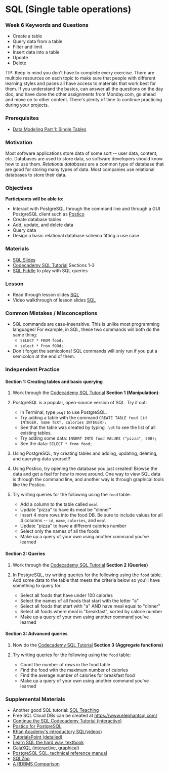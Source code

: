 # SQL (Single table operations)

### Week 6 Keywords and Questions

- Create a table
- Query data from a table
- Filter and limit
- Insert data into a table
- Update
- Delete

TIP: Keep in mind you don't have to complete every exercise. There are multiple resources on each topic to make sure that people with different learning styles and paces all have access to materials that work best for them. If you understand the basics, can answer all the questions on the day doc, and have done the other assignments from Monday.com, go ahead and move on to other content. There's plenty of time to continue practicing during your projects.

### Prerequisites

- [Data Modeling Part 1: Single Tables](./data-modeling-1.md)

### Motivation

Most software applications store data of some sort -- user data, content, etc. Databases are used to store data, so software developers should know how to use them. _Relational databases_ are a common type of database that are good for storing many types of data. Most companies use relational databases to store their data.

### Objectives

**Participants will be able to:**

- Interact with PostgreSQL through the command line and through a GUI PostgreSQL client such as [Postico](https://eggerapps.at/postico/)
- Create database tables
- Add, update, and delete data
- Query data
- Design a basic relational database schema fitting a use case

### Materials

- [SQL Slides](https://docs.google.com/presentation/d/1xK7_t_yJcu4RcBkj0Gv-t5uyBCNr0g4cHKqAJSxNwY0/edit)
- [Codecademy SQL Tutorial](https://www.codecademy.com/learn/learn-sql) Sections 1-3
- [SQL Fiddle](http://sqlfiddle.com/) to play with SQL queries

### Lesson

- Read through lesson slides [SQL](https://docs.google.com/presentation/d/1xK7_t_yJcu4RcBkj0Gv-t5uyBCNr0g4cHKqAJSxNwY0/edit)
- Video walkthrough of lesson slides [SQL](https://drive.google.com/file/d/1V0bk3fH_8PsRE3Vz4J3qe3TTiqBClT6y/view)

### Common Mistakes / Misconceptions

- SQL commands are case-insensitive. This is unlike most programming languages! For example, in SQL, these two commands will both do the same thing:
  - `SELECT * FROM food;`
  - `select * From fOOd;`
- Don't forget the semicolons! SQL commands will only run if you put a semicolon at the end of them.

### Independent Practice

#### Section 1: Creating tables and basic querying

1. Work through the [Codecademy SQL Tutorial](https://www.codecademy.com/learn/learn-sql) **Section 1 (Manipulation)**:

2. PostgreSQL is a popular, open-source version of SQL. Try it out:

   - In Terminal, type `psql` to use PostgreSQL.
   - Try adding a table with the command `CREATE TABLE food (id INTEGER, name TEXT, calories INTEGER);`
   - See that the table was created by typing `.\dt` to see the list of all existing tables.
   - Try adding some data: `INSERT INTO food VALUES ("pizza", 500);`
   - See the data: `SELECT * from food;`

3. Using PostgreSQL, try creating tables and adding, updating, deleting, and querying data yourself!

4. Using Postico, try opening the database you just created! Browse the data and get a feel for how to move around. One way to view SQL data is through the command line, and another way is through graphical tools like the Postico.

5. Try writing queries for the following using the `food` table:
   - Add a column to the table called `meal`
   - Update "pizza" to have its meal be "dinner"
   - Insert 4 more rows into the food DB. Be sure to include values for all 4 columns -- `id`, `name`, `calories`, and `meal`
   - Update "pizza" to have a different calories number
   - Select only the names of all the foods
   - Make up a query of your own using another command you've learned

#### Section 2: Queries

1. Work through the [Codecademy SQL Tutorial](https://www.codecademy.com/learn/learn-sql) **Section 2 (Queries)**

2. In PostgreSQL, try writing queries for the following using the `food` table. Add some data to the table that meets the criteria below so you'll have something to query for.
   - Select all foods that have under 100 calories
   - Select the names of all foods that start with the letter "a"
   - Select all foods that start with "a" AND have meal equal to "dinner"
   - Select all foods where meal is "breakfast", sorted by calorie number
   - Make up a query of your own using another command you've learned

#### Section 3: Advanced queries

1. Now do the [Codecademy SQL Tutorial](https://www.codecademy.com/learn/learn-sql) **Section 3 (Aggregate functions)**

2. Try writing queries for the following using the `food` table:
   - Count the number of rows in the food table
   - Find the food with the maximum number of calories
   - Find the average number of calories for breakfast food
   - Make up a query of your own using another command you've learned

### Supplemental Materials

- Another good SQL tutorial: [SQL Teaching](https://www.sqlteaching.com)
- Free SQL Cloud DBs can be created at https://www.elephantsql.com/
- [Continue the SQL Codecademy Tutorial (interactive)](https://www.codecademy.com/learn/learn-sql)
- [Postico for PostgreSQL](https://eggerapps.at/postico/)
- [Khan Academy's introductory SQL(videos)](https://www.khanacademy.org/computing/computer-programming/sql/sql-basics/v/welcome-to-sql)
- [TutorialsPoint (detailed)](https://www.tutorialspoint.com/sql/)
- [Learn SQL the hard way, textbook](https://learncodethehardway.org/sql/)
- [GalaXQL (interactive, graphical)](http://sol.gfxile.net/galaxql.html)
- [PostgreSQL SQL, technical reference manual](https://www.postgresql.org/docs/current/static/sql.html)
- [SQLZoo](https://sqlzoo.net/wiki/SQL_Tutorial)
- [A RDBMS Comparison](https://www.digitalocean.com/community/tutorials/sqlite-vs-mysql-vs-postgresql-a-comparison-of-relational-database-management-systems)
